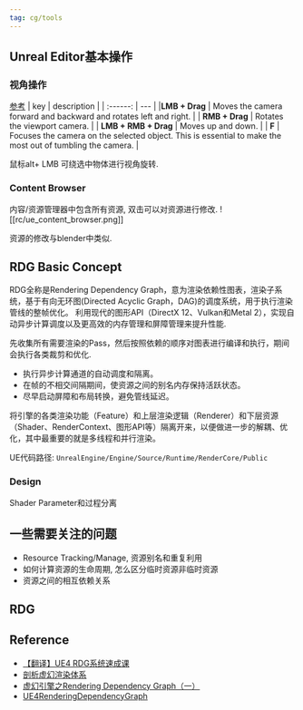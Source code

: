 ```yaml
---
tag: cg/tools
---
```


## Unreal Editor基本操作

### 视角操作
[参考](https://docs.unrealengine.com/5.1/en-US/viewport-controls-in-unreal-engine/)
| key | description |
| :------: | --- |
|**LMB + Drag** | Moves the camera forward and backward and rotates left and right. |
| **RMB + Drag** | Rotates the viewport camera. |
| **LMB + RMB + Drag** | Moves up and down. |
| **F** | Focuses the camera on the selected object. This is essential to make the most out of tumbling the camera. |

鼠标alt+ LMB 可绕选中物体进行视角旋转.

### Content Browser
内容/资源管理器中包含所有资源, 双击可以对资源进行修改.
![[rc/ue_content_browser.png]]

资源的修改与blender中类似.

## RDG Basic Concept
RDG全称是Rendering Dependency Graph，意为渲染依赖性图表，渲染子系统，基于有向无环图(Directed Acyclic Graph，DAG)的调度系统，用于执行渲染管线的整帧优化。
利用现代的图形API（DirectX 12、Vulkan和Metal 2），实现自动异步计算调度以及更高效的内存管理和屏障管理来提升性能.

先收集所有需要渲染的Pass，然后按照依赖的顺序对图表进行编译和执行，期间会执行各类裁剪和优化.

* 执行异步计算通道的自动调度和隔离。
* 在帧的不相交间隔期间，使资源之间的别名内存保持活跃状态。
* 尽早启动屏障和布局转换，避免管线延迟。

将引擎的各类渲染功能（Feature）和上层渲染逻辑（Renderer）和下层资源（Shader、RenderContext、图形API等）隔离开来，以便做进一步的解耦、优化，其中最重要的就是多线程和并行渲染。

UE代码路径: `UnrealEngine/Engine/Source/Runtime/RenderCore/Public`

### Design
Shader Parameter和过程分离


## 一些需要关注的问题
* Resource Tracking/Manage, 资源别名和重复利用
* 如何计算资源的生命周期, 怎么区分临时资源非临时资源
* 资源之间的相互依赖关系

## RDG




## Reference
* [【翻译】UE4 RDG系统速成课](https://zhuanlan.zhihu.com/p/374224919)
* [剖析虚幻渲染体系](https://www.cnblogs.com/timlly/p/15217090.html#1122-rdg%E8%B5%84%E6%BA%90)
* [虚幻引擎之Rendering Dependency Graph（一）](https://blog.csdn.net/qjh5606/article/details/118246059)
* [UE4RenderingDependencyGraph](https://papalqi.cn/ue4renderingdependencygraph/)
